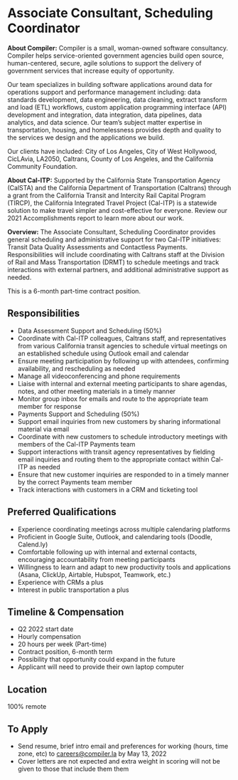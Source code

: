 ---
---
# Associate Consultant, Scheduling Coordinator

**About Compiler:** Compiler is a small, woman-owned software consultancy. Compiler helps service-oriented government agencies build open source, human-centered, secure, agile solutions to support the delivery of government services that increase equity of opportunity.

Our team specializes in building software applications around data for operations support and performance management including: data standards development, data engineering, data cleaning, extract transform and load (ETL) workflows, custom application programming interface (API) development and integration, data integration, data pipelines, data analytics, and data science. Our team’s subject matter expertise in transportation, housing, and homelessness provides depth and quality to the services we design and the applications we build.

Our clients have included: City of Los Angeles, City of West Hollywood, CicLAvia, LA2050, Caltrans, County of Los Angeles, and the California Community Foundation.

**About Cal-ITP:** Supported by the California State Transportation Agency (CalSTA) and the California Department of Transportation (Caltrans) through a grant from the California Transit and Intercity Rail Capital Program (TIRCP), the California Integrated Travel Project (Cal-ITP) is a statewide solution to make travel simpler and cost-effective for everyone. Review our 2021 Accomplishments report to learn more about our work.

**Overview:** The Associate Consultant, Scheduling Coordinator provides general scheduling and administrative support for two Cal-ITP initiatives: Transit Data Quality Assessments and Contactless Payments. Responsibilities will include coordinating with Caltrans staff at the Division of Rail and Mass Transportation (DRMT) to schedule meetings and track interactions with external partners, and additional administrative support as needed.

This is a 6-month part-time contract position.

## Responsibilities

+ Data Assessment Support and Scheduling (50%)
+ Coordinate with Cal-ITP colleagues, Caltrans staff, and representatives from various California transit agencies to schedule virtual meetings on an established schedule using Outlook email and calendar
+ Ensure meeting participation by following up with attendees, confirming availability, and rescheduling as needed
+ Manage all videoconferencing and phone requirements
+ Liaise with internal and external meeting participants to share agendas, notes, and other meeting materials in a timely manner
+ Monitor group inbox for emails and route to the appropriate team member for response
+ Payments Support and Scheduling (50%)
+ Support email inquiries from new customers by sharing informational material via email
+ Coordinate with new customers to schedule introductory meetings with members of the Cal-ITP Payments team
+ Support interactions with transit agency representatives by fielding email inquiries and routing them to the appropriate contact within Cal-ITP as needed
+ Ensure that new customer inquiries are responded to in a timely manner by the correct Payments team member
+ Track interactions with customers in a CRM and ticketing tool

## Preferred Qualifications

+ Experience coordinating meetings across multiple calendaring platforms
+ Proficient in Google Suite, Outlook, and calendaring tools (Doodle, Calend.ly)
+ Comfortable following up with internal and external contacts, encouraging accountability from meeting participants
+ Willingness to learn and adapt to new productivity tools and applications (Asana, ClickUp, Airtable, Hubspot, Teamwork, etc.)
+ Experience with CRMs a plus
+ Interest in public transportation a plus

## Timeline & Compensation

+ Q2 2022 start date
+ Hourly compensation
+ 20 hours per week (Part-time)
+ Contract position, 6-month term
+ Possibility that opportunity could expand in the future
+ Applicant will need to provide their own laptop computer

## Location

100% remote

## To Apply

+ Send resume, brief intro email and preferences for working (hours, time zone, etc) to careers@compiler.la by May 13, 2022
+ Cover letters are not expected and extra weight in scoring will not be given to those that include them them
